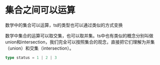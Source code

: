 # 集合之间可以运算

数学中的集合可以运算，ts的类型也可以通过类似的方式变换

数学中集合的运算可以取交集，也可以取并集。ts中也有类似的概念分别叫做union和intersection，我们完全可以按照集合的观念，直接把它们理解为并集（union）和交集（intersection）。

```ts
type status = 1 | 2 | 3
```